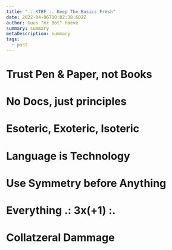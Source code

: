 ```yaml
---
title: ".: KTBF :. Keep The Basics Fresh"
date: 2022-04-06T10:02:38.602Z
author: Guus "mr Bot" Hoeve
summary: summary
metaDescription: summary
tags:
  - post
---
```

# Trust Pen & Paper, not Books
# No Docs, just principles
# Esoteric, Exoteric, Isoteric
# Language is Technology
# Use Symmetry before Anything
# Everything .: 3x(+1) :.
# Collatzeral Dammage
